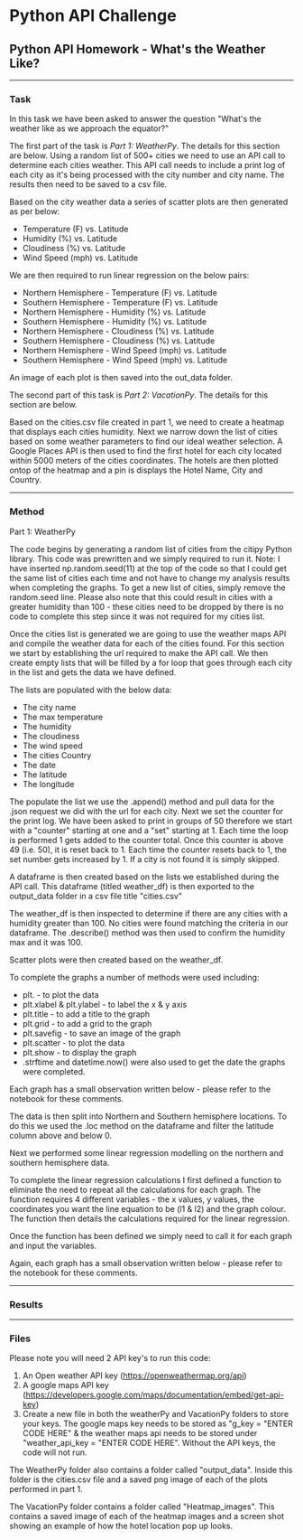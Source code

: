 # Python API Challenge
## Python API Homework - What's the Weather Like?

---
### Task
In this task we have been asked to answer the question "What's the weather like as we approach the equator?"

The first part of the task is *Part 1: WeatherPy*. The details for this section are below.
Using a random list of 500+ cities we need to use an API call to determine each cities weather. This API call needs to include a print log of each city as it's being processed with the city number and city name. The results then need to be saved to a csv file.

Based on the city weather data a series of scatter plots are then generated as per below:
* Temperature (F) vs. Latitude
* Humidity (%) vs. Latitude
* Cloudiness (%) vs. Latitude
* Wind Speed (mph) vs. Latitude

We are then required to run linear regression on the below pairs:
* Northern Hemisphere - Temperature (F) vs. Latitude
* Southern Hemisphere - Temperature (F) vs. Latitude
* Northern Hemisphere - Humidity (%) vs. Latitude
* Southern Hemisphere - Humidity (%) vs. Latitude
* Northern Hemisphere - Cloudiness (%) vs. Latitude
* Southern Hemisphere - Cloudiness (%) vs. Latitude
* Northern Hemisphere - Wind Speed (mph) vs. Latitude
* Southern Hemisphere - Wind Speed (mph) vs. Latitude

An image of each plot is then saved into the out_data folder.

The second part of this task is *Part 2: VacationPy*. The details for this section are below.

Based on the cities.csv file created in part 1, we need to create a heatmap that displays each cities humidity.
Next we narrow down the list of cities based on some weather parameters to find our ideal weather selection.
A Google Places API is then used to find the first hotel for each city located within 5000 meters of the cities coordinates.
The hotels are then plotted ontop of the heatmap and a pin is displays the Hotel Name, City and Country.


---
### Method

Part 1: WeatherPy

The code begins by generating a random list of cities from the citipy Python library. This code was prewritten and we simply required to run it.
Note: I have inserted np.random.seed(11) at the top of the code so that I could get the same list of cities each time and not have to change my analysis results when completing the graphs. To get a new list of cities, simply remove the random.seed line. Please also note that this could result in cities with a greater humidity than 100 - these cities need to be dropped by there is no code to complete this step since it was not required for my cities list.

Once the cities list is generated we are going to use the weather maps API and compile the weather data for each of the cities found. 
For this section we start by establishing the url required to make the API call.
We then create empty lists that will be filled by a for loop that goes through each city in the list and gets the data we have defined.

The lists are populated with the below data:

* The city name
* The max temperature
* The humidity
* The cloudiness
* The wind speed
* The cities Country
* The date
* The latitude
* The longitude

The populate the list we use the .append() method and pull data for the .json request we did with the url for each city.
Next we set the counter for the print log. We have been asked to print in groups of 50 therefore we start with a "counter" starting at one and a "set" starting at 1.
Each time the loop is performed 1 gets added to the counter total. Once this counter is above 49 (i.e. 50), it is reset back to 1. Each time the counter resets back to 1, the set number gets increased by 1. If a city is not found it is simply skipped.

A dataframe is then created based on the lists we established during the API call.
This dataframe (titled weather_df) is then exported to the output_data folder in a csv file title "cities.csv"

The weather_df is then inspected to determine if there are any cities with a humidity greater than 100. No cities were found matching the criteria in our dataframe.
The .describe() method was then used to confirm the humidity max and it was 100.

Scatter plots were then created based on the weather_df.

To complete the graphs a number of methods were used including: 

* plt. - to plot the data 
* plt.xlabel & plt.ylabel - to label the x & y axis
* plt.title - to add a title to the graph
* plt.grid - to add a grid to the graph
* plt.savefig - to save an image of the graph
* plt.scatter - to plot the data
* plt.show - to display the graph
* .strftime and datetime.now() were also used to get the date the graphs were completed.

Each graph has a small observation written below - please refer to the notebook for these comments.

The data is then split into Northern and Southern hemisphere locations. To do this we used the .loc method on the dataframe and filter the latitude column above and below 0.

Next we performed some linear regression modelling on the northern and southern hemisphere data.

To complete the linear regression calculations I first defined a function to eliminate the need to repeat all the calculations for each graph. The function requires 4 different variables - the x values, y values, the coordinates you want the line equation to be (l1 & l2) and the graph colour.
The function then details the calculations required for the linear regression.

Once the function has been defined we simply need to call it for each graph and input the variables.

Again, each graph has a small observation written below - please refer to the notebook for these comments.





----
### Results



----
### Files

Please note you will need 2 API key's to run this code:
1. An Open weather API key (https://openweathermap.org/api)
2. A google maps API key (https://developers.google.com/maps/documentation/embed/get-api-key)
3. Create a new file in both the weatherPy and VacationPy folders to store your keys. The google maps key needs to be stored as "g_key = "ENTER CODE HERE" & the weather maps api needs to be stored under "weather_api_key = "ENTER CODE HERE". Without the API keys, the code will not run.

The WeatherPy folder also contains a folder called "output_data". Inside this folder is the cities.csv file and a saved png image of each of the plots performed in part 1.

The VacationPy folder contains a folder called "Heatmap_images". This contains a saved image of each of the heatmap images and a screen shot showing an example of how the hotel location pop up looks.
